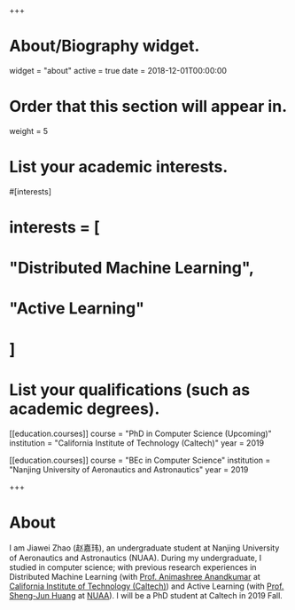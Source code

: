 +++
# About/Biography widget.
widget = "about"
active = true
date = 2018-12-01T00:00:00

# Order that this section will appear in.
weight = 5

# List your academic interests.
#[interests]
#  interests = [
#    "Distributed Machine Learning",
#    "Active Learning"
#  ]

# List your qualifications (such as academic degrees).

[[education.courses]]
  course = "PhD in Computer Science (Upcoming)"
  institution = "California Institute of Technology (Caltech)"
  year = 2019

[[education.courses]]
  course = "BEc in Computer Science"
  institution = "Nanjing University of Aeronautics and Astronautics"
  year = 2019
 
+++

# About

I am Jiawei Zhao (赵嘉玮), an undergraduate student at Nanjing University of Aeronautics and Astronautics (NUAA). During my undergraduate, I studied in computer science; with previous research experiences in Distributed Machine Learning (with [Prof. Animashree Anandkumar](http://tensorlab.cms.caltech.edu/users/anima/) at [California Institute of Technology (Caltech)](http://www.cms.caltech.edu/)) and Active Learning (with [Prof. Sheng-Jun Huang](http://parnec.nuaa.edu.cn/huangsj/) at [NUAA](http://parnec.nuaa.edu.cn/)). I will be a PhD student at Caltech in 2019 Fall.
